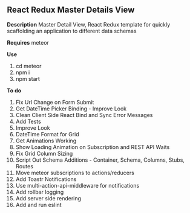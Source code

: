 React Redux Master Details View
-------------------------------
**Description**
Master Detail View, React Redux template for quickly scaffolding an application to different data schemas

**Requires**
meteor

**Use**
1. cd meteor
2. npm i
3. npm start

**To do**
1. Fix Url Change on Form Submit
2. Get DateTime Picker Binding - Improve Look
3. Clean Client Side React Bind and Sync Error Messages
4. Add Tests
5. Improve Look
6. DateTime Format for Grid
7. Get Animations Working
8. Show Loading Animation on Subscription and REST API Waits
9. Fix Grid Column Sizing
10. Script Out Schema Additions - Container, Schema, Columns, Stubs, Routes
11. Move meteor subscriptions to actions/reducers
12. Add Toastr Notifications
13. Use multi-action-api-middleware for notifications
14. Add rollbar logging
15. Add server side rendering
16. Add and run eslint  

